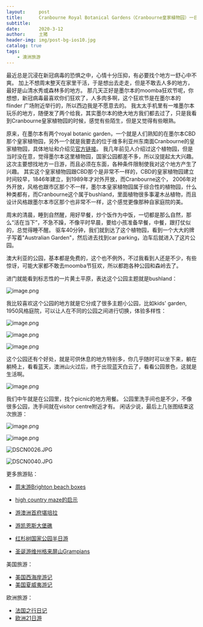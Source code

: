 ```yaml
---
layout:     post
title:      Cranbourne Royal Botanical Gardens（Cranbourne皇家植物园）一日游
subtitle:   
date:       2020-3-12
author:     土猪
header-img: img/post-bg-ios10.jpg
catalog: true
tags:
    - 澳洲旅游
---
```



最近总是沉浸在新冠病毒的恐惧之中，心情十分压抑，有必要找个地方一舒心中不爽。 加上不想周末整天在家里干活，于是想出去走走，但是不敢去人多的地方，最好是山清水秀或森林多的地方。 那几天正好是墨尔本的moomba狂欢节呢，你想想，新冠病毒最喜欢你们狂欢了，人多肉多啊，这个狂欢节是在墨尔本的flinder 广场附近举行的，所以西边我是不愿意去的。 我太太手机里有一堆墨尔本玩乐的地方，随便发了两个给我，其实墨尔本的绝大地方我们都去过了，只是我看到Cranbourne皇家植物园的时候，感觉有些陌生，但是又觉得有些眼熟。 




原来，在墨尔本有两个royal botanic garden，一个就是人们熟知的在墨尔本CBD那个皇家植物园，另外一个就是我要去的位于维多利亚州东南面Cranbourne的皇家植物园，具体地址和介绍见[官方链接](https://www.rbg.vic.gov.au/visit-cranbourne)。 我几年前见人介绍过这个植物园，但是当时没在意，觉得墨尔本这里植物园，国家公园都差不多，所以没提起太大兴趣。 这次主要想找地方一日游，而且必须在东面，各种条件限制使我对这个地方产生了兴趣。 其实这个皇家植物园跟CBD那个是非常不一样的，CBD的皇家植物园建立时间较早，1846年建立，到1989年才对外开放，而Cranbourne这个， 2006年对外开放，风格也跟市区那个不一样，墨尔本皇家植物园属于综合性的植物园，什么种类都有，而Cranbourne这个属于bushland，里面植物很多事灌木丛植物，而且设计风格跟墨尔本市区那个也非常不一样，这个感觉更像那种自家庭院的美。



周末的清晨，睡到自然醒，用好早餐，炒个饭作为中饭，一切都是那么自然，那么“活在当下”，不急不躁，不像平时早晨，要给小孩准备早餐，中餐，跟打仗似的，总觉得睡不醒。 驱车40分钟，我们就到达了这个植物园，看到一个大大的牌子写着"Australian Garden"，然后进去找到car parking，泊车后就进入了这片公园。



澳大利亚的公园，基本都是免费的，这个也不例外，不过我看到人还是不少，有些惊讶，可能大家都不敢去moomba节狂欢，所以都跑各种公园和森岭去了。


进门就能看到标志性的一片黄土平原，表达这个公园主题就是bushland：

![image.png](https://cdn.steemitimages.com/DQmPeu4gNJuiiWiMXmQpjm8xdPbU2EQVLAfqU21GX1u9wr2/image.png)


我比较喜欢这个公园的地方就是它分成了很多主题小公园，比如kids' garden, 1950风格庭院，可以让人在不同的公园之间进行切换，体验多样性：

![image.png](https://cdn.steemitimages.com/DQmSsz44HgioRLFrRvABDYLjiQvcZ4GuxLr31zjHMNbe4ej/image.png)



![image.png](https://cdn.steemitimages.com/DQmaGPhdYCLXMyMFHioyuahJG2rGxrNnUz7qN8fT3vg5Cjd/image.png)



![image.png](https://cdn.steemitimages.com/DQmVwtH2mi1LJVkhRJ72qLrzrwnrWZn9xV7PpJp3aehxr11/image.png)


这个公园还有个好处，就是可供休息的地方特别多，你几乎随时可以坐下来，躺在躺椅上，看看蓝天，澳洲山火过后，终于出现蓝天白云了，看看公园景色，这就是生活啊。 




![image.png](https://cdn.steemitimages.com/DQmbpLGjG51dbh2wvwmFUVPeJopEd8eArJRbgDAZ18bxJfx/image.png)


我们中午就是在公园里，找个picnic的地方用餐。 公园里洗手间也是不少，不像很多公园，洗手间就在visitor centre附近才有。  闲话少说，最后上几张图结束这次旅游：




![image.png](https://cdn.steemitimages.com/DQmZscBNQeHHtPyb6d5PP3ov5zLhoNiyAWJvR92hQeYAT4G/image.png)



![image.png](https://cdn.steemitimages.com/DQmUyKWkJt6M7Qtwwp3XU2DyVHZ1byyGB7ACcBrr3cfyNSu/image.png)




![DSCN0026.JPG](https://cdn.steemitimages.com/DQmTg3HpaajKKFZHhP11BVcEsmwkjfqcBAgQXcR2pZVSHKi/DSCN0026.JPG)



![DSCN0040.JPG](https://cdn.steemitimages.com/DQmdsKz4Vz7YKpm1KEGxEKNnvDzxzsR7MpBR5qvHHRY5CZM/DSCN0040.JPG)




更多旅游贴：

- [周末游Brighton beach boxes](http://livinginau.life/2018/10/11/%E5%91%A8%E6%9C%AB%E6%B8%B8Brighton-beach-boxes/)
- 
  [high country maze的启示](http://livinginau.life/2018/02/16/high-country-maze%E7%9A%84%E5%90%AF%E7%A4%BA/)

- 
  [游澳洲首府堪培拉](http://livinginau.life/2018/01/16/%E6%B8%B8%E6%BE%B3%E6%B4%B2%E9%A6%96%E5%BA%9C%E5%A0%AA%E5%9F%B9%E6%8B%89/)

- [游凯恩斯大堡礁](http://livinginau.life/2018/01/10/%E6%B8%B8%E5%87%AF%E6%81%A9%E6%96%AF%E5%A4%A7%E5%A0%A1%E7%A4%81/)

- [红杉树国家公园半日游](http://livinginau.life/2020/02/23/%E7%BA%A2%E6%9D%89%E6%A0%91%E5%9B%BD%E5%AE%B6%E5%85%AC%E5%9B%AD%E5%8D%8A%E6%97%A5%E6%B8%B8/)

- [圣诞游维州格来屏山Grampians](http://livinginau.life/2018/12/24/%E5%9C%A3%E8%AF%9E%E6%97%85%E6%B8%B8-%E6%BE%B3%E5%A4%A7%E5%88%A9%E4%BA%9A%E7%BB%B4%E5%B7%9EGrampians/)


美国旅游：

- [美国西海岸游记](http://livinginau.life/2017/10/11/%E7%BE%8E%E5%9B%BD%E8%A5%BF%E6%B5%B7%E5%B2%B8%E6%B8%B8%E8%AE%B0/)
- [美国夏威夷游记](http://livinginau.life/2020/01/31/%E7%BE%8E%E5%9B%BD%E5%A4%8F%E5%A8%81%E5%A4%B7%E6%B8%B8%E8%AE%B0/)


欧洲旅游：

- [法国之行日记](http://livinginau.life/2005/04/23/%E6%B3%95%E5%9B%BD%E4%B9%8B%E6%B8%B8/)
- [欧洲21日游](http://livinginau.life/2019/02/22/%E6%AC%A7%E6%B4%B221%E6%97%A5%E6%B8%B8%E5%87%86%E5%A4%87%E7%AF%87/)